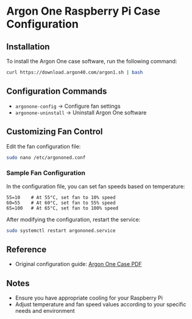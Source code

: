 # Argon One Raspberry Pi Case Configuration

## Installation

To install the Argon One case software, run the following command:

```bash
curl https://download.argon40.com/argon1.sh | bash
```

## Configuration Commands

- `argonone-config` → Configure fan settings
- `argonone-uninstall` → Uninstall Argon One software

## Customizing Fan Control

Edit the fan configuration file:

```bash
sudo nano /etc/argononed.conf
```

### Sample Fan Configuration

In the configuration file, you can set fan speeds based on temperature:

```
55=10    # At 55°C, set fan to 10% speed
60=55    # At 60°C, set fan to 55% speed
65=100   # At 65°C, set fan to 100% speed
```

After modifying the configuration, restart the service:

```bash
sudo systemctl restart argononed.service
```

## Reference

- Original configuration guide: [Argon One Case PDF](https://www.helmuthinterthuer.de/images/download/argon_one_case.pdf)

## Notes

- Ensure you have appropriate cooling for your Raspberry Pi
- Adjust temperature and fan speed values according to your specific needs and environment